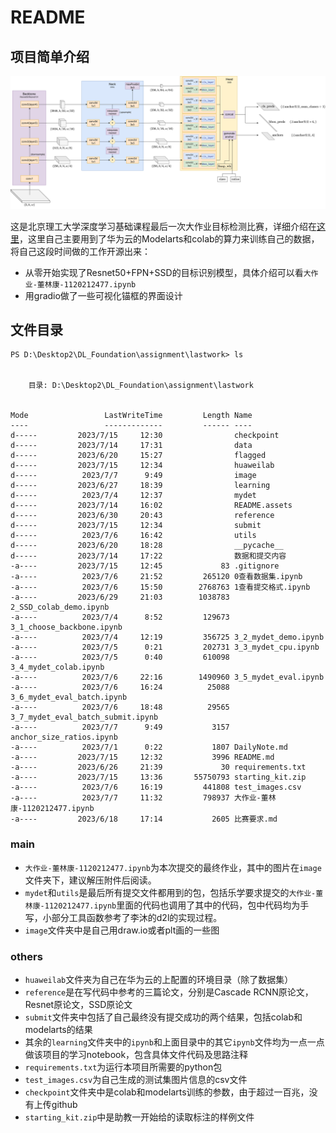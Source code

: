 # README

## 项目简单介绍

![Resnet50_FPN_SSD](README.assets/Resnet50_FPN_SSD.png)

这是北京理工大学深度学习基础课程最后一次大作业目标检测比赛，详细介绍在[这里](./比赛要求)，这里自己主要用到了华为云的Modelarts和colab的算力来训练自己的数据，将自己这段时间做的工作开源出来：

- 从零开始实现了Resnet50+FPN+SSD的目标识别模型，具体介绍可以看`大作业-董林康-1120212477.ipynb`
- 用gradio做了一些可视化锚框的界面设计

## 文件目录

```shell
PS D:\Desktop2\DL_Foundation\assignment\lastwork> ls


    目录: D:\Desktop2\DL_Foundation\assignment\lastwork


Mode                 LastWriteTime         Length Name
----                 -------------         ------ ----
d-----         2023/7/15     12:30                checkpoint
d-----         2023/7/14     17:31                data
d-----         2023/6/20     15:27                flagged
d-----         2023/7/15     12:34                huaweilab
d-----          2023/7/7      9:49                image
d-----         2023/6/27     18:39                learning
d-----          2023/7/4     12:37                mydet
d-----         2023/7/14     16:02                README.assets
d-----         2023/6/30     20:43                reference
d-----         2023/7/15     12:34                submit
d-----          2023/7/6     16:42                utils
d-----         2023/6/20     18:28                __pycache__
d-----         2023/7/14     17:22                数据和提交内容
-a----         2023/7/15     12:45             83 .gitignore
-a----          2023/7/6     21:52         265120 0查看数据集.ipynb
-a----          2023/7/6     15:50        2768763 1查看提交格式.ipynb
-a----         2023/6/29     21:03        1038783 2_SSD_colab_demo.ipynb
-a----          2023/7/4      8:52         129673 3_1_choose_backbone.ipynb
-a----          2023/7/4     12:19         356725 3_2_mydet_demo.ipynb
-a----          2023/7/5      0:21         202731 3_3_mydet_cpu.ipynb
-a----          2023/7/5      0:40         610098 3_4_mydet_colab.ipynb
-a----          2023/7/6     22:16        1490960 3_5_mydet_eval.ipynb
-a----          2023/7/6     16:24          25088 3_6_mydet_eval_batch.ipynb
-a----          2023/7/6     18:48          29565 3_7_mydet_eval_batch_submit.ipynb
-a----          2023/7/7      9:49           3157 anchor_size_ratios.ipynb
-a----          2023/7/1      0:22           1807 DailyNote.md
-a----         2023/7/15     12:32           3996 README.md
-a----         2023/6/26     21:39             30 requirements.txt
-a----         2023/7/15     13:36       55750793 starting_kit.zip
-a----          2023/7/6     16:19         441808 test_images.csv
-a----          2023/7/7     11:32         798937 大作业-董林康-1120212477.ipynb
-a----         2023/6/18     17:14           2605 比赛要求.md

```

### main

- `大作业-董林康-1120212477.ipynb`为本次提交的最终作业，其中的图片在`image`文件夹下，建议解压附件后阅读。
- `mydet`和`utils`是最后所有提交文件都用到的包，包括乐学要求提交的`大作业-董林康-1120212477.ipynb`里面的代码也调用了其中的代码，包中代码均为手写，小部分工具函数参考了李沐的d2l的实现过程。
- `image`文件夹中是自己用draw.io或者plt画的一些图

### others

- `huaweilab`文件夹为自己在华为云的上配置的环境目录（除了数据集）
- `reference`是在写代码中参考的三篇论文，分别是Cascade RCNN原论文，Resnet原论文，SSD原论文
- `submit`文件夹中包括了自己最终没有提交成功的两个结果，包括colab和modelarts的结果
- 其余的`learning`文件夹中的`ipynb`和上面目录中的其它`ipynb`文件均为一点一点做该项目的学习notebook，包含具体文件代码及思路注释
- `requirements.txt`为运行本项目所需要的python包
- `test_images.csv`为自己生成的测试集图片信息的csv文件
- `checkpoint`文件夹中是colab和modelarts训练的参数，由于超过一百兆，没有上传github
- `starting_kit.zip`中是助教一开始给的读取标注的样例文件

